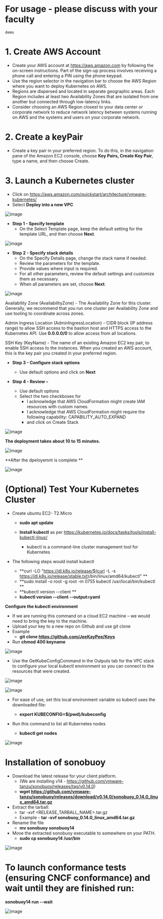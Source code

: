 # For usage - please discuss with your faculty
``` 
demo
```

# 1. Create AWS Account
  - Create your AWS account at https://aws.amazon.com by following the on-screen instructions. Part of the sign-up process involves receiving a phone call and entering a PIN using the phone keypad. 
  - Use the region selector in the navigation bar to choose the AWS Region where you want to deploy Kubernetes on AWS. 
  - Regions are dispersed and located in separate geographic areas. Each Region includes at least two Availability Zones that are isolated from one another but connected through low-latency links. 
  - Consider choosing an AWS Region closest to your data center or corporate network to reduce network latency between systems running on AWS and the systems and users on your corporate network.

# 2. Create a keyPair
  - Create a key pair in your preferred region. To do this, in the navigation pane of the Amazon EC2 console, choose **Key Pairs, Create Key Pair**, type a name, and then choose Create.

# 3. Launch a Kubernetes cluster 
  - Click on https://aws.amazon.com/quickstart/architecture/vmware-kubernetes/
  - Select **Deploy into a new VPC**

![image](https://user-images.githubusercontent.com/45666264/167782287-e16c9e6a-4e88-4231-99a1-5508beb97812.png)


  - **Step 1 - Specify template** 
    - On the Select Template page, keep the default setting for the template URL, and then choose **Next**.
    
![image](https://user-images.githubusercontent.com/45666264/167770644-a03279c2-a5d1-4c5d-891d-94b5c1d882b0.png)

  - **Step 2 - Specify stack details** 
    - On the Specify Details page, change the stack name if needed. 
    - Review the parameters for the template. 
    - Provide values where input is required. 
    - For all other parameters, review the default settings and customize them as necessary. 
    - When all parameters are set, choose **Next**.

![image](https://user-images.githubusercontent.com/45666264/167771461-a63e8a7d-d611-4143-bd6f-6599eab78b2b.png)

Availability Zone (AvailabilityZone) - The Availability Zone for this cluster. Generally, we recommend that you run one cluster per Availability Zone and use tooling to coordinate across zones.

Admin Ingress Location (AdminIngressLocation) - CIDR block (IP address range) to allow SSH access to the bastion host and HTTPS access to the Kubernetes API. Use **0.0.0.0/0** to allow access from all locations.

SSH Key (KeyName) - The name of an existing Amazon EC2 key pair, to enable SSH access to the instances. When you created an AWS account, this is the key pair you created in your preferred region.

  - **Step 3 - Configure stack options** 
    - Use default options and click on **Next**

  - **Step 4 - Review –** 
    - Use default options 
    - Select the two checkboxes for 
      - I acknowledge that AWS CloudFormation might create IAM resources with custom names.
      - I acknowledge that AWS CloudFormation might require the following capability: CAPABILITY_AUTO_EXPAND
      - and click on Create Stack 

![image](https://user-images.githubusercontent.com/45666264/167772955-a22847cd-34da-4279-b532-e214fda185c7.png)


**The deployment takes about 10 to 15 minutes.**

![image](https://user-images.githubusercontent.com/45666264/167774193-2203bc61-773f-492e-aee6-e99a35d10810.png)

**After the dpeloyemnt is complete **

![image](https://user-images.githubusercontent.com/45666264/167778290-a579d4a2-1e2b-48e6-b9f8-76af5bd4ea75.png)



# (Optional) Test Your Kubernetes Cluster
  - Create ubuntu EC2- T2.Micro
    - **sudo apt update** 


    - **Install kubectl** as per https://kubernetes.io/docs/tasks/tools/install-kubectl-linux/
      - kubectl is a command-line cluster management tool for Kubernetes

- The following steps would install kubectl
  - **curl -LO "https://dl.k8s.io/release/$(curl -L -s https://dl.k8s.io/release/stable.txt)/bin/linux/amd64/kubectl" **
  - **sudo install -o root -g root -m 0755 kubectl /usr/local/bin/kubectl **
  - **kubectl version --client **
  - **kubectl version --client --output=yaml**

**Configure the kubectl environment**

  - If we are running this command on a cloud EC2 machine – we would need to bring the key to the machine. 
  - Upload your key to a new repo on Github and use git clone
  - Example 
    - **git clone https://github.com/JeeKayPee/Keys**
  - Run **chmod 400 keyname**

  ![image](https://user-images.githubusercontent.com/45666264/167778822-5b5b336a-9696-4362-ac52-e948a3384c32.png)


  - Use the GetKubeConfigCommand in the Outputs tab for the VPC stack to configure your local kubectl environment so you can connect to the resources that were created. 

![image](https://user-images.githubusercontent.com/45666264/167778506-95c6c4a6-6bce-4352-bd10-f8b2ceef6ce1.png)

![image](https://user-images.githubusercontent.com/45666264/167779171-5917a104-1bc3-44a4-ad10-29c41f886454.png)


  - For ease of use, set this local environment variable so kubectl uses the downloaded file:
    - **export KUBECONFIG=$(pwd)/kubeconfig**

  - Run this command to list all Kubernetes nodes
    - **kubectl get nodes**
  
  ![image](https://user-images.githubusercontent.com/45666264/167780044-0517ca11-e826-4d56-ab73-a71b1a9c308d.png)


# Installation of sonobuoy
  - Download the latest release for your client platform. 
    - (We are installing v14 - https://github.com/vmware-tanzu/sonobuoy/releases/tag/v0.14.0)
    - **wget https://github.com/vmware-tanzu/sonobuoy/releases/download/v0.14.0/sonobuoy_0.14.0_linux_amd64.tar.gz**
  - Extract the tarball:
    - tar -xvf <RELEASE_TARBALL_NAME>.tar.gz
    - Example - **tar -xvf sonobuoy_0.14.0_linux_amd64.tar.gz**
  - Rename the file
    - **mv sonobuoy sonobuoy14**
  - Move the extracted sonobuoy executable to somewhere on your PATH.
    - **sudo cp sonobuoy14 /usr/bin**

  ![image](https://user-images.githubusercontent.com/45666264/167779374-537d045d-edc4-48cc-badb-2f02f7e475dc.png)


# To launch conformance tests (ensuring CNCF conformance) and wait until they are finished run:


  **sonobuoy14 run --wait**

  
  
  ![image](https://user-images.githubusercontent.com/45666264/167780284-6224e577-42cc-4a44-beab-cd9ac3492379.png)


